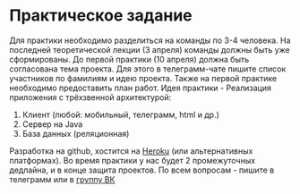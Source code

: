 Практическое задание
===

Для практики необходимо разделиться на команды по 3-4 человека. На последней теоретической лекции (3 апреля) команды должны быть уже сформированы. До первой практики (10 апреля) должна быть согласована тема проекта. Для этого в телеграмм-чате пишите список участников по фамилиям и идею проекта. Также на первой практике необходимо предоставить план работ. 
Идея практики - Реализация приложения с трёхзвенной архитектурой:

1. Клиент (любой: мобильный, телеграмм, html и др.)
2. Сервер на Java
3. База данных (реляционная)

Разработка на github, хостится на [Heroku](https://www.heroku.com/) (или альтернативных платформах).
Во время практики у нас будет 2 промежуточных дедлайна, и в конце защита проектов.
По всем вопросам - пишите в телеграмм или в [группу ВК](https://vk.com/naumenjava19)
